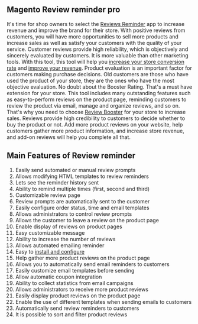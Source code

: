 

 ## Magento Review reminder pro

It's time for shop owners to select the <a href="https://www.mageplaza.com/magento-2-review-reminder/">Reviews Reminder</a> app to increase revenue and improve the brand for their store. With positive reviews from customers, you will have more opportunities to sell more products and increase sales as well as satisfy your customers with the quality of your service.
Customer reviews provide high reliability, which is objectively and sincerely evaluated by customers. It is more valuable than other marketing tools. With this tool, this tool will help you [increase your store conversion rate](http://mage2tuts.tk/3-simple-ways-increase-conversion-rates-website.html) and [improve your revenue](http://mage2tuts.tk/marketing-tips-boost-ecommerce-store-sales-quickly.html).
Product evaluation is an important factor for customers making purchase decisions. Old customers are those who have used the product of your store, they are the ones who have the most objective evaluation. No doubt about the Booster Rating. That's a must have extension for your store.
This tool includes many outstanding features such as easy-to-perform reviews on the product page, reminding customers to review the product via email, manage and organize reviews, and so on. That's why you need to choose [Review Booster](https://www.mageplaza.com/review/review-booster/) for your store to increase sales.
Reviews provide high credibility to customers to decide whether to buy the product or not. Add more product reviews on your website, help customers gather more product information, and increase store revenue, and add-on reviews will help you complete all that.

## Main Features of Review reminder

1. Easily send automated or manual review prompts
2. Allows modifying HTML templates to review reminders
3. Lets see the reminder history sent
4. Ability to remind multiple times (first, second and third)
5. Customizable review page
6. Review prompts are automatically sent to the customer
7. Easily configure order status, time and email templates
8. Allows administrators to control review prompts
9. Allows the customer to leave a review on the product page
10. Enable display of reviews on product pages
11. Easy customizable message
12. Ability to increase the number of reviews
13. Allows automated emailing reminder
14. Easy to [install and configure](http://mage2tuts.tk/how-to-install-review-reminder-for-magento.html)
15. Help gather more product reviews on the product page
16. Allows you to automatically send email reminders to customers
17. Easily customize email templates before sending
18. Allow automatic coupon integration
19. Ability to collect statistics from email campaigns
20. Allows administrators to receive more product reviews
21. Easily display product reviews on the product page
22. Enable the use of different templates when sending emails to customers
23. Automatically send review reminders to customers
24. It is possible to sort and filter product reviews
